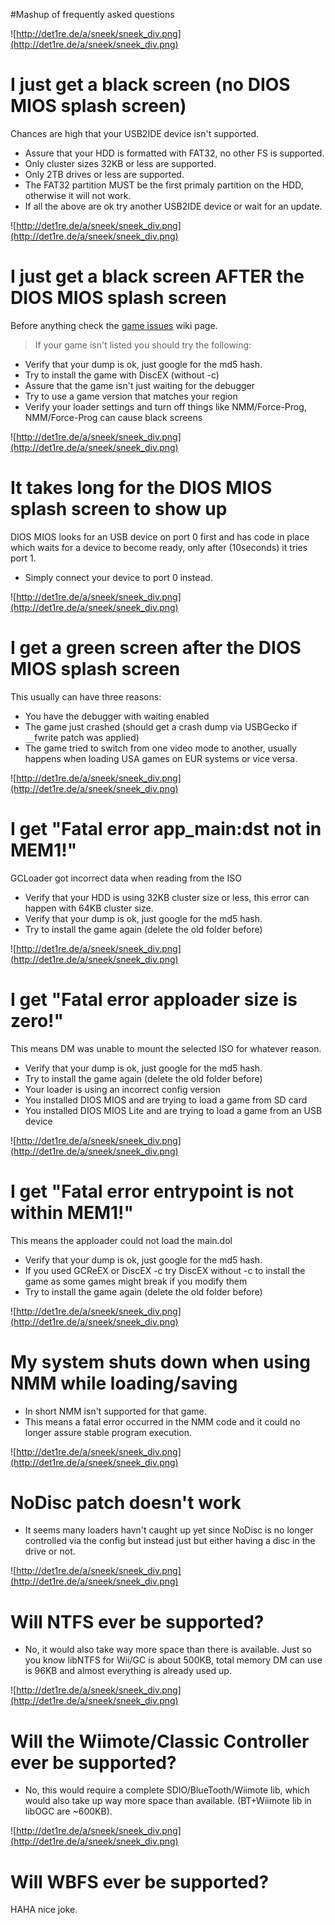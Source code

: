 #Mashup of frequently asked questions



![http://det1re.de/a/sneek/sneek_div.png](http://det1re.de/a/sneek/sneek_div.png)
# I just get a black screen (no DIOS MIOS splash screen) #
Chances are high that your USB2IDE device isn't supported.
  * Assure that your HDD is formatted with FAT32, no other FS is supported.
  * Only cluster sizes 32KB or less are supported.
  * Only 2TB drives or less are supported.
  * The FAT32 partition MUST be the first primaly partition on the HDD, otherwise it will not work.
  * If all the above are ok try another USB2IDE device or wait for an update.

![http://det1re.de/a/sneek/sneek_div.png](http://det1re.de/a/sneek/sneek_div.png)
# I just get a black screen AFTER the DIOS MIOS splash screen #
Before anything check the [game issues](https://code.google.com/p/diosmios/wiki/GameIssues) wiki page.
> If your game isn't listed you should try the following:
  * Verify that your dump is ok, just google for the md5 hash.
  * Try to install the game with DiscEX (without -c)
  * Assure that the game isn't just waiting for the debugger
  * Try to use a game version that matches your region
  * Verify your loader settings and turn off things like NMM/Force-Prog, NMM/Force-Prog can cause black screens

![http://det1re.de/a/sneek/sneek_div.png](http://det1re.de/a/sneek/sneek_div.png)
# It takes long for the DIOS MIOS splash screen to show up #
DIOS MIOS looks for an USB device on port 0 first and has code in place which waits for a device to become ready, only after (10seconds) it tries port 1.
  * Simply connect your device to port 0 instead.

![http://det1re.de/a/sneek/sneek_div.png](http://det1re.de/a/sneek/sneek_div.png)
# I get a green screen after the DIOS MIOS splash screen #
This usually can have three reasons:
  * You have the debugger with waiting enabled
  * The game just crashed (should get a crash dump via USBGecko if `__`fwrite patch was applied)
  * The game tried to switch from one video mode to another, usually happens when loading USA games on EUR systems or vice versa.

![http://det1re.de/a/sneek/sneek_div.png](http://det1re.de/a/sneek/sneek_div.png)
# I get "Fatal error app\_main:dst not in MEM1!" #
GCLoader got incorrect data when reading from the ISO
  * Verify that your HDD is using 32KB cluster size or less, this error can happen with 64KB cluster size.
  * Verify that your dump is ok, just google for the md5 hash.
  * Try to install the game again (delete the old folder before)

![http://det1re.de/a/sneek/sneek_div.png](http://det1re.de/a/sneek/sneek_div.png)
# I get "Fatal error apploader size is zero!" #
This means DM was unable to mount the selected ISO for whatever reason.
  * Verify that your dump is ok, just google for the md5 hash.
  * Try to install the game again (delete the old folder before)
  * Your loader is using an incorrect config version
  * You installed DIOS MIOS and are trying to load a game from SD card
  * You installed DIOS MIOS Lite and are trying to load a game from an USB device

![http://det1re.de/a/sneek/sneek_div.png](http://det1re.de/a/sneek/sneek_div.png)
# I get "Fatal error entrypoint is not within MEM1!" #
This means the apploader could not load the main.dol
  * Verify that your dump is ok, just google for the md5 hash.
  * If you used GCReEX or DiscEX -c try DiscEX without -c to install the game as some games might break if you modify them
  * Try to install the game again (delete the old folder before)


![http://det1re.de/a/sneek/sneek_div.png](http://det1re.de/a/sneek/sneek_div.png)
# My system shuts down when using NMM while loading/saving #
  * In short NMM isn't supported for that game.
  * This means a fatal error occurred in the NMM code and it could no longer assure stable program execution.

![http://det1re.de/a/sneek/sneek_div.png](http://det1re.de/a/sneek/sneek_div.png)
# NoDisc patch doesn't work #
  * It seems many loaders havn't caught up yet since NoDisc is no longer controlled via the config but instead just but either having a disc in the drive or not.

![http://det1re.de/a/sneek/sneek_div.png](http://det1re.de/a/sneek/sneek_div.png)
# Will NTFS ever be supported? #
  * No, it would also take way more space than there is available. Just so you know libNTFS for Wii/GC is about 500KB, total memory DM can use is 96KB and almost everything is already used up.

![http://det1re.de/a/sneek/sneek_div.png](http://det1re.de/a/sneek/sneek_div.png)
# Will the Wiimote/Classic Controller ever be supported? #
  * No, this would require a complete SDIO/BlueTooth/Wiimote lib, which would also take up way more space than available. (BT+Wiimote lib in libOGC are ~600KB).

![http://det1re.de/a/sneek/sneek_div.png](http://det1re.de/a/sneek/sneek_div.png)
# Will WBFS ever be supported? #
HAHA nice joke.